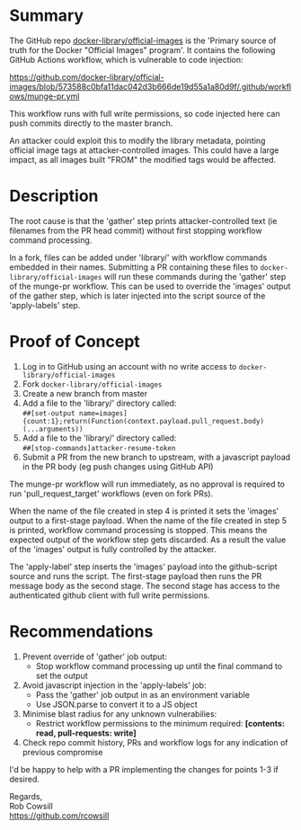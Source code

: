 <!-- This report, originally sent to security@docker.com, is reproduced here by kind permission of the official-images maintainers -->
# Summary

The GitHub repo [docker-library/official-images](https://github.com/docker-library/official-images) is the 'Primary source of truth for the Docker "Official Images" program'. It contains the following GitHub Actions workflow, which is vulnerable to code injection:

https://github.com/docker-library/official-images/blob/573588c0bfa11dac042d3b666de19d55a1a80d9f/.github/workflows/munge-pr.yml

This workflow runs with full write permissions, so code injected here can push commits directly to the master branch.

An attacker could exploit this to modify the library metadata, pointing official image tags at attacker-controlled images. This could have a large impact, as all images built "FROM" the modified tags would be affected.

# Description

The root cause is that the 'gather' step prints attacker-controlled text (ie filenames from the PR head commit) without first stopping workflow command processing.

In a fork, files can be added under 'library/' with workflow commands embedded in their names. Submitting a PR containing these files to `docker-library/official-images` will run these commands during the 'gather' step of the munge-pr workflow. This can be used to override the 'images' output of the gather step, which is later injected into the script source of the 'apply-labels' step.

# Proof of Concept

1. Log in to GitHub using an account with no write access to `docker-library/official-images`
2. Fork `docker-library/official-images`
3. Create a new branch from master
4. Add a file to the 'library/' directory called:\
   `##[set-output name=images]{count:1};return(Function(context.payload.pull_request.body)(...arguments))`
6. Add a file to the 'library/' directory called:\
   `##[stop-commands]attacker-resume-token`
7. Submit a PR from the new branch to upstream, with a javascript payload in the PR body (eg push changes using GitHub API)

The munge-pr workflow will run immediately, as no approval is required to run 'pull_request_target' workflows (even on fork PRs).

When the name of the file created in step 4 is printed it sets the 'images' output to a first-stage payload. When the name of the file created in step 5 is printed, workflow command processing is stopped. This means the expected output of the workflow step gets discarded. As a result the value of the 'images' output is fully controlled by the attacker.

The 'apply-label' step inserts the 'images' payload into the github-script source and runs the script. The first-stage payload then runs the PR message body as the second stage. The second stage has access to the authenticated github client with full write permissions.

# Recommendations

1. Prevent override of 'gather' job output:
   - Stop workflow command processing up until the final command to set the output
2. Avoid javascript injection in the 'apply-labels' job:
   - Pass the 'gather' job output in as an environment variable
   - Use JSON.parse to convert it to a JS object
3. Minimise blast radius for any unknown vulnerabilies:
   - Restrict workflow permissions to the minimum required: **[contents: read, pull-requests: write]**
4. Check repo commit history, PRs and workflow logs for any indication of previous compromise

I'd be happy to help with a PR implementing the changes for points 1-3 if desired.

Regards,\
Rob Cowsill\
https://github.com/rcowsill
